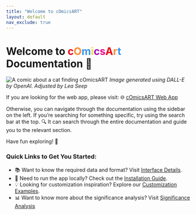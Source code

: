 ```yaml
---
title: "Welcome to cOmicsART"
layout: default
nav_exclude: true
---
```


# Welcome to   <span style="color:#EC0014"> c</span><span style="color:#FD8D33">O</span><span style="color:#3897F1">m</span><span style="color:#FFD335">i</span><span style="color:#A208BA">c</span><span style="color:#EF0089">s</span><span style="color:#EC0014">A</span><span style="color:#FD8D33">r</span><span style="color:#3897F1">t</span> Documentation 🎨


![A comic about a cat finding cOmicsART](/OmicShiny/assets/images/cOmicsCat.png)
*Image generated using DALL-E by OpenAI. Adjusted by Lea Seep*

If you are looking for the web app, please visit: 🌐 [cOmicsART Web App](https://shiny.iaas.uni-bonn.de/OmicShiny/)

Otherwise, you can navigate through the documentation using the sidebar on the left. If you’re searching for something specific, try using the search bar at the top. 🔍 It can search through the entire documentation and guide you to the relevant section.

Have fun exploring! 🎉

### Quick Links to Get You Started:

-   📚 Want to know the required data and format? Visit [Interface Details](interface-details/required-data-input.md).
-   🔧 Need to run the app locally? Check out the [Installation Guide](installation.md).
-   💡 Looking for customization inspiration? Explore our [Customization Examples](code-and-data/examples.md).
-   📊 Want to know more about the significance analysis? Visit [Significance Analysis](interface-details/significance-analysis.md)
